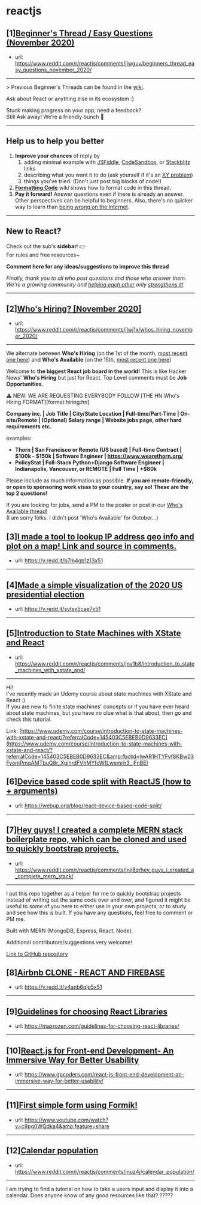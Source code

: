 # reactjs
## [1][Beginner's Thread / Easy Questions (November 2020)](https://www.reddit.com/r/reactjs/comments/jlwguv/beginners_thread_easy_questions_november_2020/)
- url: https://www.reddit.com/r/reactjs/comments/jlwguv/beginners_thread_easy_questions_november_2020/
---
&gt; Previous Beginner's Threads can be found in the [wiki][wiki previous threads].

Ask about React or anything else in its ecosystem :)

Stuck making progress on your app, need a feedback?  
Still Ask away! We’re a friendly bunch 🙂

---

## Help us to help you better

1. **Improve your chances** of reply by
   1. adding minimal example with [JSFiddle][jsfiddle], [CodeSandbox][code sandbox], or [Stackblitz][stackblitz] links
   1. describing what you want it to do (ask yourself if it's an [XY problem](https://meta.stackexchange.com/questions/66377/what-is-the-xy-problem))
   1. things you've tried. (Don't just post big blocks of code!)
1. **[Formatting Code][wiki formatting code]** wiki shows how to format code in this thread.
1. **Pay it forward!** Answer questions even if there is already an answer. Other perspectives can be helpful to beginners. Also, there's no quicker way to learn than [being wrong on the Internet][being wrong on the internet].

---

## New to React?

Check out the sub's **sidebar**! 👉  
For rules and free resources~

**Comment here for any ideas/suggestions to improve this thread**

_Finally, thank you to all who post questions and those who answer them. We're a growing community and [helping each other][learn by teaching] only [strengthens it!][learn in public]_

---

[usehooks.com]: https://usehooks.com/
[official getting started page]: https://reactjs.org/docs/getting-started.html
[/u/acemarke]: https://www.reddit.com/u/acemarke
[suggested resources for learning react]: http://blog.isquaredsoftware.com/2017/12/blogged-answers-learn-react/
[wiki formatting code]: https://www.reddit.com/r/reactjs/wiki/index#wiki_formatting_code
[wiki previous threads]: https://www.reddit.com/r/reactjs/wiki/index#wiki_previous_threads
[code sandbox]: https://codesandbox.io/s/new
[jsfiddle]: https://jsfiddle.net/Luktwrdm/
[stackblitz]: https://stackblitz.com/
[being wrong on the internet]: https://xkcd.com/386/
[tweet organization]: https://twitter.com/dan_abramov/status/1027245759232651270?lang=en
[get started with redux]: https://www.reddit.com/r/reactjs/wiki/index#wiki_getting_started_with_redux
[learn by teaching]: https://en.wikipedia.org/wiki/Learning_by_teaching
[learn in public]: https://www.swyx.io/writing/learn-in-public/
## [2][Who's Hiring? [November 2020]](https://www.reddit.com/r/reactjs/comments/jlwj1x/whos_hiring_november_2020/)
- url: https://www.reddit.com/r/reactjs/comments/jlwj1x/whos_hiring_november_2020/
---
We alternate between **Who's Hiring** (on the 1st of the month, [most recent one here][hiring:most recent]) and **Who's Available** (on the 15th, [most recent one here][available:most recent])

Welcome to **the biggest React job board in the world!** This is like Hacker News' **Who's Hiring** but just for React. Top Level comments must be **Job Opportunities.**

⚠️ NEW: WE ARE REQUESTING EVERYBODY FOLLOW [THE HN Who's Hiring FORMAT][format:hiring:hn]

**Company inc. | Job Title | City/State Location | Full-time/Part-Time | On-site/Remote | (Optional) Salary range | Website jobs page, other hard requirements etc.**

examples:

- **Thorn | San Francisco or Remote (US based) | Full-time Contract | $100k - $150k | Software Engineer | https://www.wearethorn.org/**
- **PolicyStat | Full-Stack Python+Django Software Engineer | Indianapolis, Vancouver, or REMOTE | Full Time | +\$80k**

Please include as much information as possible. **If you are remote-friendly, or open to sponsoring work visas to your country, say so! These are the top 2 questions!**

If you are looking for jobs, send a PM to the poster or post in our [Who's Available thread!][available:most recent]  
(I am sorry folks. I didn't post 'Who's Available' for October...)

[hiring:most recent]: https://www.reddit.com/r/reactjs/comments/j32odm/whos_hiring_and_rreactjs_moderator_applications/
[available:most recent]: https://www.reddit.com/r/reactjs/comments/itrbgt/whos_available_september_2020/
## [3][I made a tool to lookup IP address geo info and plot on a map! Link and source in comments.](https://www.reddit.com/r/reactjs/comments/jnhwf8/i_made_a_tool_to_lookup_ip_address_geo_info_and/)
- url: https://v.redd.it/b7m4gp1z13x51
---

## [4][Made a simple visualization of the 2020 US presidential election](https://www.reddit.com/r/reactjs/comments/jnuomd/made_a_simple_visualization_of_the_2020_us/)
- url: https://v.redd.it/svtsx5cae7x51
---

## [5][Introduction to State Machines with XState and React](https://www.reddit.com/r/reactjs/comments/jnv1b8/introduction_to_state_machines_with_xstate_and/)
- url: https://www.reddit.com/r/reactjs/comments/jnv1b8/introduction_to_state_machines_with_xstate_and/
---
Hi!  
I've recently made an Udemy course about state machines with XState and React :)  
If you are new to finite state machines' concepts or if you have ever heard about state machines, but you have no clue what is that about, then go and check this tutorial.  


Link: [https://www.udemy.com/course/introduction-to-state-machines-with-xstate-and-react/?referralCode=145403C5EBEB0D9633EC](https://www.udemy.com/course/introduction-to-state-machines-with-xstate-and-react/?referralCode=145403C5EBEB0D9633EC&amp;fbclid=IwAR1HTYFvf8KBw03FyomPmqAMTbuQ8r_XgjhrdFVhMYfoWfLwemrh3_jFnBE)
## [6][Device based code split with ReactJS (how to + arguments)](https://www.reddit.com/r/reactjs/comments/jnufv3/device_based_code_split_with_reactjs_how_to/)
- url: https://webup.org/blog/react-device-based-code-split/
---

## [7][Hey guys! I created a complete MERN stack boilerplate repo, which can be cloned and used to quickly bootstrap projects.](https://www.reddit.com/r/reactjs/comments/jnji8q/hey_guys_i_created_a_complete_mern_stack/)
- url: https://www.reddit.com/r/reactjs/comments/jnji8q/hey_guys_i_created_a_complete_mern_stack/
---
I  put this repo together as a helper for me to quickly bootstrap projects  instead of writing out the same code over and over, and figured it  might be useful to some of you here to either use in your own projects,  or to study and see how this is built. If you have any questions, feel  free to comment or PM me.

Built with MERN (MongoDB, Express, React, Node).

Additional contributors/suggestions very welcome!

[Link to GitHub repository](https://github.com/romaannaeem/mern-boilerplate)
## [8][Airbnb CLONE - REACT AND FIREBASE](https://www.reddit.com/r/reactjs/comments/jnqq5s/airbnb_clone_react_and_firebase/)
- url: https://v.redd.it/v4anb6qlp5x51
---

## [9][Guidelines for choosing React Libraries](https://www.reddit.com/r/reactjs/comments/jn8ab0/guidelines_for_choosing_react_libraries/)
- url: https://maxrozen.com/guidelines-for-choosing-react-libraries/
---

## [10][React.js for Front-end Development- An Immersive Way for Better Usability](https://www.reddit.com/r/reactjs/comments/jnv7q5/reactjs_for_frontend_development_an_immersive_way/)
- url: https://www.gpcoders.com/react-js-front-end-development-an-immersive-way-for-better-usability/
---

## [11][First simple form using Formik!](https://www.reddit.com/r/reactjs/comments/jnv00x/first_simple_form_using_formik/)
- url: https://www.youtube.com/watch?v=c9pg0WQdka4&amp;feature=share
---

## [12][Calendar population](https://www.reddit.com/r/reactjs/comments/jnuz4j/calendar_population/)
- url: https://www.reddit.com/r/reactjs/comments/jnuz4j/calendar_population/
---
I am trying to find a tutorial on how to take a users input and display it into a calendar. Does anyone know of any good resources like that? ?????
